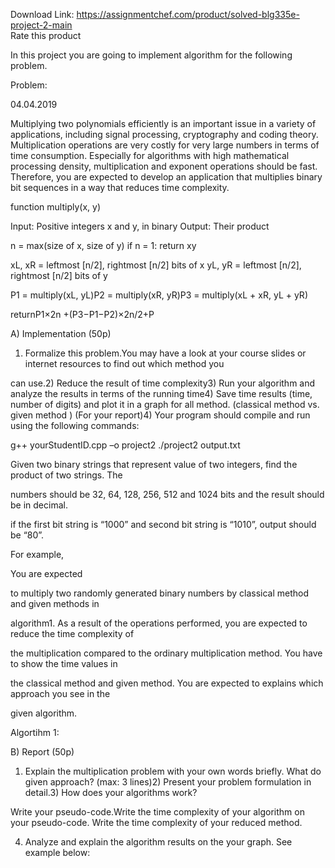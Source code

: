 Download Link: https://assignmentchef.com/product/solved-blg335e-project-2-main
<br>
<span class="kksr-muted">Rate this product</span>

In this project you are going to implement algorithm for the following problem.

Problem:

04.04.2019

Multiplying two polynomials efficiently is an important issue in a variety of applications, including signal processing, cryptography and coding theory. Multiplication operations are very costly for very large numbers in terms of time consumption. Especially for algorithms with high mathematical processing density, multiplication and exponent operations should be fast. Therefore, you are expected to develop an application that multiplies binary bit sequences in a way that reduces time complexity.

function multiply(x, y)

Input: Positive integers x and y, in binary Output: Their product

n = max(size of x, size of y) if n = 1: return xy

xL, xR = leftmost [n/2], rightmost [n/2] bits of x yL, yR = leftmost [n/2], rightmost [n/2] bits of y

P1 = multiply(xL, yL)P2 = multiply(xR, yR)P3 = multiply(xL + xR, yL + yR)

returnP1×2n +(P3−P1−P2)×2n/2+P

A) Implementation (50p)

1) Formalize this problem.You may have a look at your course slides or internet resources to find out which method you

can use.2) Reduce the result of time complexity3) Run your algorithm and analyze the results in terms of the running time4) Save time results (time, number of digits) and plot it in a graph for all method. (classical method vs. given method ) (For your report)4) Your program should compile and run using the following commands:

g++ yourStudentID.cpp –o project2 ./project2 output.txt

Given two binary strings that represent value of two integers, find the product of two strings. The

numbers should be 32, 64, 128, 256, 512 and 1024 bits and the result should be in decimal.

if the first bit string is “1000” and second bit string is “1010”, output should be “80”.

For example,

You are expected

to multiply two randomly generated binary numbers by classical method and given methods in

algorithm1. As a result of the operations performed, you are expected to reduce the time complexity of

the multiplication compared to the ordinary multiplication method. You have to show the time values in

the classical method and given method. You are expected to explains which approach you see in the

given algorithm.

Algortihm 1:

B) Report (50p)

1) Explain the multiplication problem with your own words briefly. What do given approach? (max: 3 lines)2) Present your problem formulation in detail.3) How does your algorithms work?

Write your pseudo-code.Write the time complexity of your algorithm on your pseudo-code. Write the time complexity of your reduced method.

4) Analyze and explain the algorithm results on the your graph. See example below: